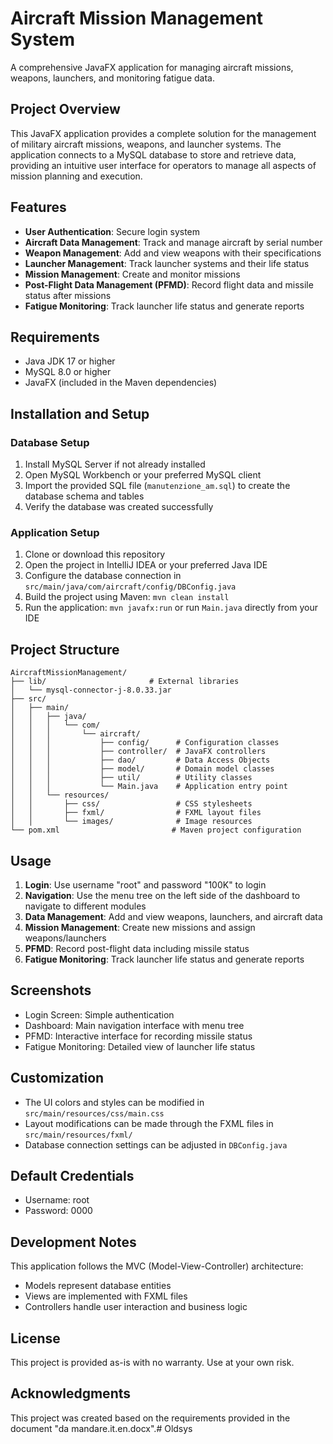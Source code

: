 # Aircraft Mission Management System

A comprehensive JavaFX application for managing aircraft missions, weapons, launchers, and monitoring fatigue data.

## Project Overview

This JavaFX application provides a complete solution for the management of military aircraft missions, weapons, and launcher systems. The application connects to a MySQL database to store and retrieve data, providing an intuitive user interface for operators to manage all aspects of mission planning and execution.

## Features

- **User Authentication**: Secure login system
- **Aircraft Data Management**: Track and manage aircraft by serial number
- **Weapon Management**: Add and view weapons with their specifications
- **Launcher Management**: Track launcher systems and their life status
- **Mission Management**: Create and monitor missions
- **Post-Flight Data Management (PFMD)**: Record flight data and missile status after missions
- **Fatigue Monitoring**: Track launcher life status and generate reports

## Requirements

- Java JDK 17 or higher
- MySQL 8.0 or higher
- JavaFX (included in the Maven dependencies)

## Installation and Setup

### Database Setup

1. Install MySQL Server if not already installed
2. Open MySQL Workbench or your preferred MySQL client
3. Import the provided SQL file (`manutenzione_am.sql`) to create the database schema and tables
4. Verify the database was created successfully

### Application Setup

1. Clone or download this repository
2. Open the project in IntelliJ IDEA or your preferred Java IDE
3. Configure the database connection in `src/main/java/com/aircraft/config/DBConfig.java`
4. Build the project using Maven: `mvn clean install`
5. Run the application: `mvn javafx:run` or run `Main.java` directly from your IDE

## Project Structure

```
AircraftMissionManagement/
├── lib/                       # External libraries
│   └── mysql-connector-j-8.0.33.jar
├── src/
│   ├── main/
│   │   ├── java/
│   │   │   └── com/
│   │   │       └── aircraft/
│   │   │           ├── config/      # Configuration classes
│   │   │           ├── controller/  # JavaFX controllers
│   │   │           ├── dao/         # Data Access Objects
│   │   │           ├── model/       # Domain model classes
│   │   │           ├── util/        # Utility classes
│   │   │           └── Main.java    # Application entry point
│   │   └── resources/
│   │       ├── css/                 # CSS stylesheets
│   │       ├── fxml/                # FXML layout files
│   │       └── images/              # Image resources
└── pom.xml                         # Maven project configuration
```

## Usage

1. **Login**: Use username "root" and password "100K" to login
2. **Navigation**: Use the menu tree on the left side of the dashboard to navigate to different modules
3. **Data Management**: Add and view weapons, launchers, and aircraft data
4. **Mission Management**: Create new missions and assign weapons/launchers
5. **PFMD**: Record post-flight data including missile status
6. **Fatigue Monitoring**: Track launcher life status and generate reports

## Screenshots

- Login Screen: Simple authentication
- Dashboard: Main navigation interface with menu tree
- PFMD: Interactive interface for recording missile status
- Fatigue Monitoring: Detailed view of launcher life status

## Customization

- The UI colors and styles can be modified in `src/main/resources/css/main.css`
- Layout modifications can be made through the FXML files in `src/main/resources/fxml/`
- Database connection settings can be adjusted in `DBConfig.java`

## Default Credentials

- Username: root
- Password: 0000

## Development Notes

This application follows the MVC (Model-View-Controller) architecture:
- Models represent database entities
- Views are implemented with FXML files
- Controllers handle user interaction and business logic

## License

This project is provided as-is with no warranty. Use at your own risk.

## Acknowledgments

This project was created based on the requirements provided in the document "da mandare.it.en.docx".#   O l d s y s  
 